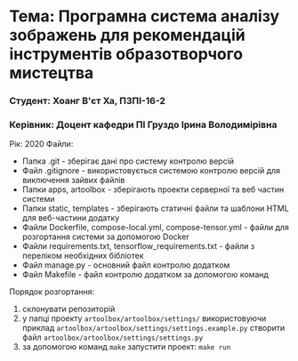 # Тема: Програмна система аналізу зображень для рекомендацій інструментів образотворчого мистецтва 
### Студент: Хоанг В'єт Ха, ПЗПІ-16-2
### Керівник: Доцент кафедри ПІ Груздо Ірина Володимірівна
Рік: 2020
Файли:
- Папка .git - зберігає дані про систему контролю версій
- Файл .gitignore - використовується системою контролю версій для виключення зайвих файлів
- Папки apps, artoolbox - зберігають проекти серверної та веб частин системи
- Папки static, templates - зберігають статичні файли та шаблони HTML для веб-частини додатку
- Файли Dockerfile, compose-local.yml, compose-tensor.yml - файли для розгортання системи за допомогою Docker
- Файли requirements.txt, tensorflow_requirements.txt - файли з переліком необхідних бібліотек
- Файл manage.py - основний файл контролю додатком
- Файл Makefile - файл контролю додатком за допомогою команд

Порядок розгортання:
1. склонувати репозиторій
2. у папці проекту `artoolbox/artoolbox/settings/` використовуючи приклад `artoolbox/artoolbox/settings/settings.example.py` створити файл `artoolbox/artoolbox/settings/settings.py`
3. за допомогою команд `make` запустити проект: `make run`
 

